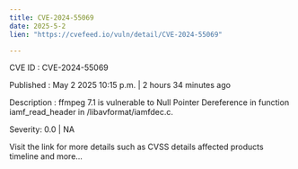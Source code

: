 ```yaml
---
title: CVE-2024-55069
date: 2025-5-2
lien: "https://cvefeed.io/vuln/detail/CVE-2024-55069"

---
```


CVE ID : CVE-2024-55069

Published :  May 2
2025
10:15 p.m. | 2 hours
34 minutes ago

Description : ffmpeg 7.1 is vulnerable to Null Pointer Dereference in function iamf_read_header in /libavformat/iamfdec.c.

Severity: 0.0 | NA

Visit the link for more details
such as CVSS details
affected products
timeline
and more...
